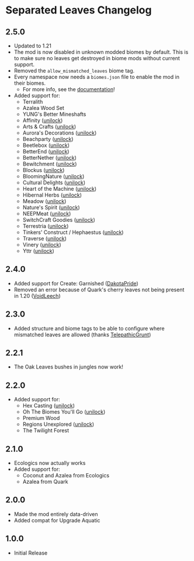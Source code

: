# Separated Leaves Changelog

## 2.5.0
- Updated to 1.21
- The mod is now disabled in unknown modded biomes by default. This is to make sure no leaves get destroyed in biome mods without current support.
- Removed the `allow_mismatched_leaves` biome tag.
- Every namespace now needs a `biomes.json` file to enable the mod in their biomes.
  - For more info, see the [documentation](https://docs.teamdiopside.nl/separated-leaves/biomes-and-structures)!
- Added support for:
  - Terralith
  - Azalea Wood Set
  - YUNG's Better Mineshafts
  - Affinity ([unilock](https://github.com/unilock))
  - Arts & Crafts ([unilock](https://github.com/unilock))
  - Aurora's Decorations ([unilock](https://github.com/unilock))
  - Beachparty ([unilock](https://github.com/unilock))
  - Beetlebox ([unilock](https://github.com/unilock))
  - BetterEnd ([unilock](https://github.com/unilock))
  - BetterNether ([unilock](https://github.com/unilock))
  - Bewitchment ([unilock](https://github.com/unilock))
  - Blockus ([unilock](https://github.com/unilock))
  - BloomingNature ([unilock](https://github.com/unilock))
  - Cultural Delights ([unilock](https://github.com/unilock))
  - Heart of the Machine ([unilock](https://github.com/unilock))
  - Hibernal Herbs ([unilock](https://github.com/unilock))
  - Meadow ([unilock](https://github.com/unilock))
  - Nature's Spirit ([unilock](https://github.com/unilock))
  - NEEPMeat ([unilock](https://github.com/unilock))
  - SwitchCraft Goodies ([unilock](https://github.com/unilock))
  - Terrestria ([unilock](https://github.com/unilock))
  - Tinkers' Construct / Hephaestus ([unilock](https://github.com/unilock))
  - Traverse ([unilock](https://github.com/unilock))
  - Vinery ([unilock](https://github.com/unilock))
  - Yttr ([unilock](https://github.com/unilock))

## 2.4.0
- Added support for Create: Garnished ([DakotaPride](https://github.com/DakotaPride))
- Removed an error because of Quark's cherry leaves not being present in 1.20 ([VoidLeech](https://github.com/VoidLeech)) 

## 2.3.0
- Added structure and biome tags to be able to configure where mismatched leaves are allowed (thanks [TelepathicGrunt](https://github.com/TelepathicGrunt))

## 2.2.1
- The Oak Leaves bushes in jungles now work!

## 2.2.0
- Added support for:
  - Hex Casting ([unilock](https://github.com/TeamDiopside/SeparatedLeaves/pull/2))
  - Oh The Biomes You'll Go ([unilock](https://github.com/TeamDiopside/SeparatedLeaves/pull/2))
  - Premium Wood
  - Regions Unexplored ([unilock](https://github.com/TeamDiopside/SeparatedLeaves/pull/2))
  - The Twilight Forest

## 2.1.0
- Ecologics now actually works
- Added support for:
  - Coconut and Azalea from Ecologics
  - Azalea from Quark

## 2.0.0
- Made the mod entirely data-driven
- Added compat for Upgrade Aquatic

## 1.0.0
- Initial Release